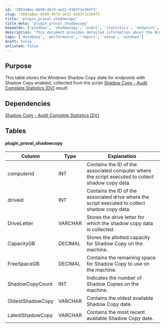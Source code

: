 ```yaml
---
id: '3003a8ec-6b99-4b7d-ae31-438371e3b4f3'
slug: /3003a8ec-6b99-4b7d-ae31-438371e3b4f3
title: 'plugin_proval_shadowcopy'
title_meta: 'plugin_proval_shadowcopy'
keywords: ['windows', 'shadowcopy', 'audit', 'statistics', 'endpoint', 'data']
description: 'This document provides detailed information about the Windows Shadow Copy state for endpoints with Shadow Copy enabled. It includes a comprehensive table outlining the schema for storing shadow copy data collected from the specified script, along with dependencies and explanations for each column.'
tags: ['database', 'performance', 'report', 'setup', 'windows']
draft: false
unlisted: false
---
```


## Purpose

This table stores the Windows Shadow Copy state for endpoints with Shadow Copy enabled, collected from the script [Shadow Copy - Audit Complete Statistics [DV]](/docs/9d69d33c-688e-4c02-adfe-cef7c8ecd766) result.

## Dependencies

[Shadow Copy - Audit Complete Statistics [DV]](/docs/9d69d33c-688e-4c02-adfe-cef7c8ecd766)

## Tables

#### plugin_proval_shadowcopy

| Column            | Type    | Explanation                                                                                      |
|-------------------|---------|--------------------------------------------------------------------------------------------------|
| computerid        | INT     | Contains the ID of the associated computer where the script executed to collect shadow copy data. |
| driveid           | INT     | Contains the ID of the associated drive where the script executed to collect shadow copy data.  |
| DriveLetter       | VARCHAR | Stores the drive letter for which the shadow copy data is collected.                           |
| CapacityGB        | DECIMAL | Stores the allotted capacity for Shadow Copy on the machine.                                   |
| FreeSpaceGB      | DECIMAL | Contains the remaining space for Shadow Copy to use on the machine.                            |
| ShadowCopyCount   | INT     | Indicates the number of Shadow Copies on the machine.                                          |
| OldestShadowCopy  | VARCHAR | Contains the oldest available Shadow Copy date.                                               |
| LatestShadowCopy  | VARCHAR | Contains the most recent available Shadow Copy date.                                           |